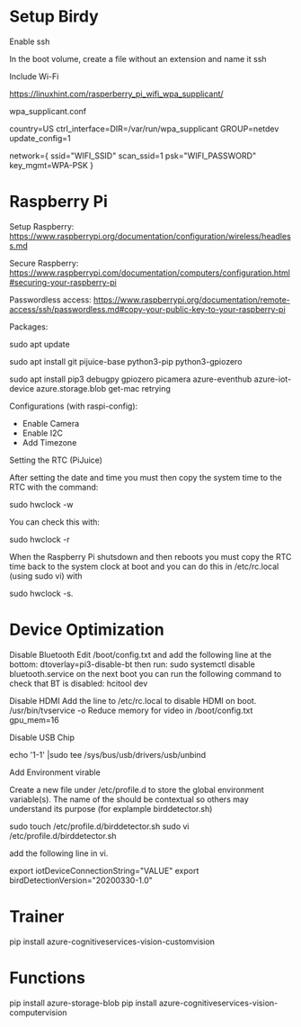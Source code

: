 # Setup Birdy

Enable ssh

In the boot volume, create a file without an extension and name it ssh

Include Wi-Fi

https://linuxhint.com/rasperberry_pi_wifi_wpa_supplicant/

wpa_supplicant.conf

country=US
ctrl_interface=DIR=/var/run/wpa_supplicant GROUP=netdev
update_config=1

network={
ssid="WIFI_SSID"
scan_ssid=1
psk="WIFI_PASSWORD"
key_mgmt=WPA-PSK
}

# Raspberry Pi
Setup Raspberry: https://www.raspberrypi.org/documentation/configuration/wireless/headless.md

Secure Raspberry: https://www.raspberrypi.com/documentation/computers/configuration.html#securing-your-raspberry-pi

Passwordless access: https://www.raspberrypi.org/documentation/remote-access/ssh/passwordless.md#copy-your-public-key-to-your-raspberry-pi

Packages:

sudo apt update

sudo apt install git pijuice-base python3-pip python3-gpiozero

sudo apt install pip3 debugpy gpiozero picamera azure-eventhub azure-iot-device azure.storage.blob get-mac retrying

Configurations (with raspi-config):
 - Enable Camera
 - Enable I2C
 - Add Timezone

Setting the RTC (PiJuice)

After setting the date and time you must then copy the system time to the RTC with the command:

sudo hwclock -w

You can check this with:

sudo hwclock -r

When the Raspberry Pi shutsdown and then reboots you must copy the RTC time back to the system clock at boot and you can do this in /etc/rc.local (using sudo vi) with 

sudo hwclock -s.

# Device Optimization

Disable Bluetooth
Edit /boot/config.txt and add the following line at the bottom:
    dtoverlay=pi3-disable-bt
then run:
    sudo systemctl disable bluetooth.service
on the next boot you can run the following command to check that BT is disabled:
hcitool dev

Disable HDMI
Add the line to /etc/rc.local to disable HDMI on boot. 
/usr/bin/tvservice -o
Reduce memory for video in /boot/config.txt
gpu_mem=16 

Disable USB Chip

echo '1-1' |sudo tee /sys/bus/usb/drivers/usb/unbind

Add Environment virable

Create a new file under /etc/profile.d to store the global environment variable(s). The name of the should be contextual so others may understand its purpose (for explample birddetector.sh)

sudo touch /etc/profile.d/birddetector.sh
sudo vi /etc/profile.d/birddetector.sh

add the following line in vi.

export iotDeviceConnectionString="VALUE"
export birdDetectionVersion="20200330-1.0"

# Trainer

pip install azure-cognitiveservices-vision-customvision


# Functions
pip install azure-storage-blob
pip install azure-cognitiveservices-vision-computervision